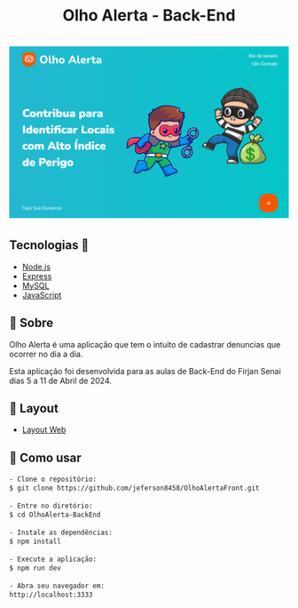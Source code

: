 <h1 align="center">Olho Alerta - Back-End</h1>

<h1 align="center">
    <img alt="Happy" title="src/assets/Tela.png" src="src/Tela.png" />
</h1>

## Tecnologias 🚀

- [Node.js](https://nodejs.org/en/)
- [Express](https://expressjs.com/pt-br/)
- [MySQL](https://www.sqlite.org/index.html)
- [JavaScript](https://www.javascript.com/)

## 📖 Sobre
Olho Alerta é uma aplicação que tem o intuito de cadastrar denuncias que ocorrer no dia a dia. 

Esta aplicação foi desenvolvida para as aulas de Back-End do Firjan Senai dias 5 a 11 de Abril de 2024.

## 🔖 Layout

- [Layout Web]() 

## 🤔 Como usar 

   ```
   - Clone o repositório:
   $ git clone https://github.com/jeferson8458/OlhoAlertaFront.git

   - Entre no diretório:
   $ cd OlhoAlerta-BackEnd

   - Instale as dependências:
   $ npm install

   - Execute a aplicação:
   $ npm run dev

   - Abra seu navegador em:
   http://localhost:3333
   ```

